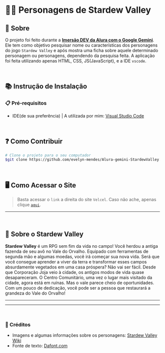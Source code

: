 # 👩‍🌾 Personagens de Stardew Valley

## 📖 Sobre
O projeto foi feito durante a [<b>Imersão DEV da Alura com o Google Gemini</b>](https://www.alura.com.br/?srsltid=AfmBOoq_8np_vcg0le0JhvwYgXaTlkFotdlf-B0Rp6M6xVDap_C-W4f7). Ele tem como objetivo pesquisar nome ou características dos personagens do jogo `Stardew Valley` e após mostra uma ficha sobre aquele determinado personagem ou personagens, dependendo da pesquisa feita. A aplicação foi feita utilizando apenas HTML, CSS, JS(JavaScript), e a IDE `vscode`.

<br>

## 📚 Instrução de Instalação

### 📋 Pré-requisitos

- IDE(de sua preferência) | A utilizada por mim: [Visual Studio Code](https://code.visualstudio.com/)

<br>

## ❓ Como Contribuir

```bash
# Clone o projeto para o seu computador
$git clone https://github.com/evelyn-mendes/Alura-gemini-StardewValley.git
```

<br>

## 🖥 Como Acessar o Site

> Basta acessar o `link` a direita do site `Velcel`. Caso não ache, apenas clique [`aqui`](https://alura-gemini-stardew-valley.vercel.app/).

---

<br>

## 🐔 Sobre o Stardew Valley

<b>Stardew Valley</b> é um RPG sem fim da vida no campo! Você herdou a antiga fazenda de seu avô no Vale do Orvalho. Equipado com ferramentas de segunda mão e algumas moedas, você irá começar sua nova vida. Será que você consegue aprender a viver da terra e transformar esses campos absurdamente vegetados em uma casa próspera? Não vai ser fácil. Desde que Corporação Joja veio à cidade, os antigos modos de vida quase desapareceram. O Centro Comunitário, uma vez o lugar mais visitado da cidade, agora está em ruínas. Mas o vale parece cheio de oportunidades. Com um pouco de dedicação, você pode ser a pessoa que restaurará a grandeza do Vale do Orvalho!

---

<hr>

<br>

### 🤞 Créditos

- Imagens e algumas informações sobre os personagens: [Stardew Valley Wiki](https://pt.stardewvalleywiki.com/Stardew_Valley_Wiki)
- Fonte de texto: [Dafont.com](https://www.dafont.com/stardew-valley.font)
